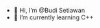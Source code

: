 - 👋 Hi, I’m @Budi Setiawan
- 🌱 I’m currently learning C++

<!---
Budhycc/Budhycc is a ✨ special ✨ repository because its `README.md` (this file) appears on your GitHub profile.
You can click the Preview link to take a look at your changes.
--->
